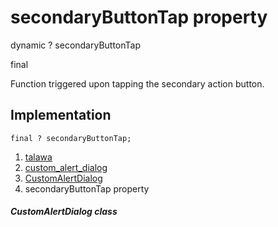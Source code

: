 
<div>

# secondaryButtonTap property

</div>


dynamic ? secondaryButtonTap


final




Function triggered upon tapping the secondary action button.



## Implementation

``` language-dart
final ? secondaryButtonTap;
```







1.  [talawa](../../index.html)
2.  [custom_alert_dialog](../../widgets_custom_alert_dialog/)
3.  [CustomAlertDialog](../../widgets_custom_alert_dialog/CustomAlertDialog-class.html)
4.  secondaryButtonTap property

##### CustomAlertDialog class







